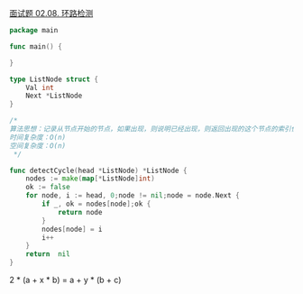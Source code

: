 [面试题 02.08. 环路检测](https://leetcode-cn.com/problems/linked-list-cycle-lcci/)
```go
package main

func main() {

}

type ListNode struct {
    Val int
    Next *ListNode
}

/*
算法思想：记录从节点开始的节点，如果出现，则说明已经出现，则返回出现的这个节点的索引位置
时间复杂度：O(n)
空间复杂度：O(n)
 */

func detectCycle(head *ListNode) *ListNode {
	nodes := make(map[*ListNode]int)
	ok := false
	for node, i := head, 0;node != nil;node = node.Next {
		if _, ok = nodes[node];ok {
			return node
		}
		nodes[node] = i
		i++
	}
	return  nil
}
```

2 * (a + x * b) = a + y * (b + c)
